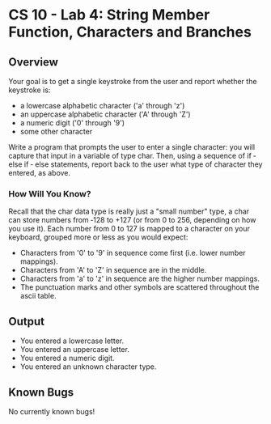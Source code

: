 # CS 10 - Lab 4: String Member Function, Characters and Branches

## Overview
Your goal is to get a single keystroke from the user and report whether the keystroke is:
* a lowercase alphabetic character ('a' through 'z')
* an uppercase alphabetic character ('A' through 'Z')
* a numeric digit ('0' through '9')
* some other character

Write a program that prompts the user to enter a single character: you will capture that input in a variable of type char. Then, using a sequence of if ‐ else if ‐ else statements, report back to the user what type of character they entered, as above.

### How Will You Know?
Recall that the char data type is really just a "small number" type, a char can store numbers from ‐128 to +127 (or from 0 to 256, depending on how you use it). Each number from 0 to 127 is mapped to a character on your keyboard, grouped more or less as you would expect:
* Characters from '0' to '9' in sequence come first (i.e. lower number mappings).
* Characters from 'A' to 'Z' in sequence are in the middle.
* Characters from 'a' to 'z' in sequence are the higher number mappings.
* The punctuation marks and other symbols are scattered throughout the ascii table.

## Output
* You entered a lowercase letter.
* You entered an uppercase letter.
* You entered a numeric digit.
* You entered an unknown character type.

## Known Bugs
No currently known bugs!
